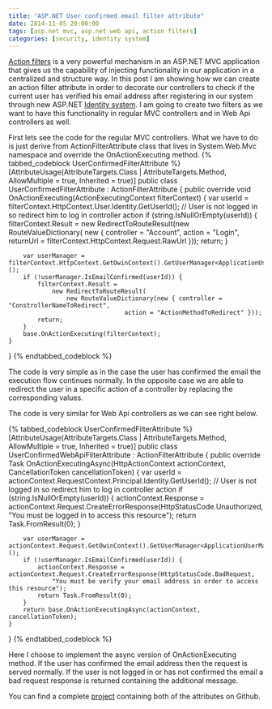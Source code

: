 ```yaml
---
title: "ASP.NET User confirmed email filter attribute"
date: 2014-11-05 20:00:00
tags: [asp.net mvc, asp.net web api, action filters]
categories:	[security, identity system]
---
```


[Action filters][af] is a very powerful mechanism in an ASP.NET MVC application that gives us the capability of injecting functionality in our application in a centralized and structure way. 
In this post I am showing how we can create an action filter attribute in order to decorate our controllers to check if the current user has verified his email address 
after registering in our system through new ASP.NET [Identity system][identity]. I am going to create two filters as we want to have this functionality in regular MVC controllers and in Web Api controllers as well.

First lets see the code for the regular MVC controllers. What we have to do is just derive from ActionFilterAttribute class that lives in System.Web.Mvc namespace and override the OnActionExecuting method.
{% tabbed_codeblock UserConfirmedFilterAttribute %}
    <!-- tab cs -->
[AttributeUsage(AttributeTargets.Class | AttributeTargets.Method, AllowMultiple = true, Inherited = true)]
public class UserConfirmedFilterAttribute : ActionFilterAttribute {
    public override void OnActionExecuting(ActionExecutingContext filterContext) {
        var userId = filterContext.HttpContext.User.Identity.GetUserId();
        // User is not logged in so redirect him to log in controller action
        if (string.IsNullOrEmpty(userId)) {
            filterContext.Result = new RedirectToRouteResult(new RouteValueDictionary(
                        new { controller = "Account", action = "Login", 
                                returnUrl = filterContext.HttpContext.Request.RawUrl }));
            return;
        }

        var userManager = filterContext.HttpContext.GetOwinContext().GetUserManager<ApplicationUserManager>();
        if (!userManager.IsEmailConfirmed(userId)) {
            filterContext.Result =
                new RedirectToRouteResult(
                    new RouteValueDictionary(new { controller = "ConstrollerNameToRedirect", 
                                    action = "ActionMethodToRedirect" }));
            return;
        }
        base.OnActionExecuting(filterContext);
    }
}
    <!-- endtab -->
{% endtabbed_codeblock %}

The code is very simple as in the case the user has confirmed the email the execution flow continues normally. In the opposite case we are able to redirect the user 
in a specific action of a controller by replacing the corresponding values.

The code is very similar for Web Api controllers as we can see right below.

{% tabbed_codeblock UserConfirmedFilterAttribute %}
    <!-- tab cs -->
[AttributeUsage(AttributeTargets.Class | AttributeTargets.Method, AllowMultiple = true, Inherited = true)]
public class UserConfirmedWebApiFilterAttribute : ActionFilterAttribute {
    public override Task OnActionExecutingAsync(HttpActionContext actionContext, CancellationToken cancellationToken) {
        var userId = actionContext.RequestContext.Principal.Identity.GetUserId();
        // User is not logged in so redirect him to log in controller action
        if (string.IsNullOrEmpty(userId)) {
            actionContext.Response = actionContext.Request.CreateErrorResponse(HttpStatusCode.Unauthorized,
                "You must be logged in to access this resource");
            return Task.FromResult(0);
        }

        var userManager = actionContext.Request.GetOwinContext().GetUserManager<ApplicationUserManager>();
        if (!userManager.IsEmailConfirmed(userId)) {
            actionContext.Response = actionContext.Request.CreateErrorResponse(HttpStatusCode.BadRequest,
                "You must be verify your email address in order to access this resource");
            return Task.FromResult(0);
        }
        return base.OnActionExecutingAsync(actionContext, cancellationToken);
    }
}
    <!-- endtab -->
{% endtabbed_codeblock %}

Here I choose to implement the async version of OnActionExecuting method. If the user has confirmed the email address then the request is served normally. 
If the user is not logged in or has not confirmed the email a bad request response is returned containing the additional message.

You can find a complete [project][project] containing both of the attributes on Github.
	
[af]: https://www.asp.net/mvc/overview/older-versions-1/controllers-and-routing/understanding-action-filters-cs/
[identity]: http://www.asp.net/identity
[project]: https://github.com/xabikos/ActionFilters
